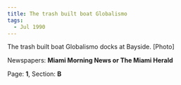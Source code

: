 ```yaml
---  
title: The trash built boat Globalismo  
tags:  
  - Jul 1990  
---  
```

  
The trash built boat Globalismo docks at Bayside. [Photo]  
  
Newspapers: **Miami Morning News or The Miami Herald**  
  
Page: **1**, Section: **B** 
